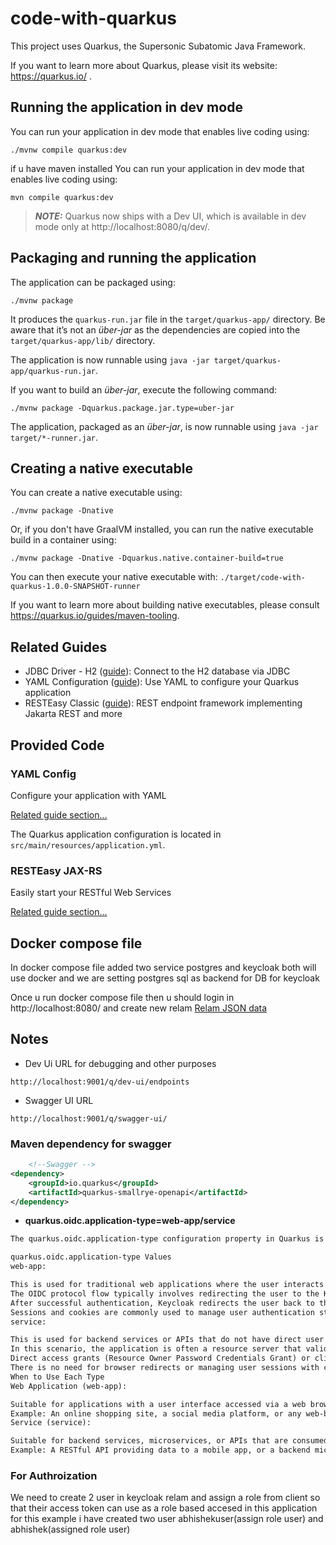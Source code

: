 # code-with-quarkus

This project uses Quarkus, the Supersonic Subatomic Java Framework.

If you want to learn more about Quarkus, please visit its website: https://quarkus.io/ .

## Running the application in dev mode

You can run your application in dev mode that enables live coding using:

```shell script
./mvnw compile quarkus:dev
```

if u have maven installed You can run your application in dev mode that enables live coding using:

```shell script
mvn compile quarkus:dev
```

> **_NOTE:_**  Quarkus now ships with a Dev UI, which is available in dev mode only at http://localhost:8080/q/dev/.

## Packaging and running the application

The application can be packaged using:

```shell script
./mvnw package
```

It produces the `quarkus-run.jar` file in the `target/quarkus-app/` directory.
Be aware that it’s not an _über-jar_ as the dependencies are copied into the `target/quarkus-app/lib/` directory.

The application is now runnable using `java -jar target/quarkus-app/quarkus-run.jar`.

If you want to build an _über-jar_, execute the following command:

```shell script
./mvnw package -Dquarkus.package.jar.type=uber-jar
```

The application, packaged as an _über-jar_, is now runnable using `java -jar target/*-runner.jar`.

## Creating a native executable

You can create a native executable using:

```shell script
./mvnw package -Dnative
```

Or, if you don't have GraalVM installed, you can run the native executable build in a container using:

```shell script
./mvnw package -Dnative -Dquarkus.native.container-build=true
```

You can then execute your native executable with: `./target/code-with-quarkus-1.0.0-SNAPSHOT-runner`

If you want to learn more about building native executables, please consult https://quarkus.io/guides/maven-tooling.

## Related Guides

- JDBC Driver - H2 ([guide](https://quarkus.io/guides/datasource)): Connect to the H2 database via JDBC
- YAML Configuration ([guide](https://quarkus.io/guides/config-yaml)): Use YAML to configure your Quarkus application
- RESTEasy Classic ([guide](https://quarkus.io/guides/resteasy)): REST endpoint framework implementing Jakarta REST and
  more

## Provided Code

### YAML Config

Configure your application with YAML

[Related guide section...](https://quarkus.io/guides/config-reference#configuration-examples)

The Quarkus application configuration is located in `src/main/resources/application.yml`.

### RESTEasy JAX-RS

Easily start your RESTful Web Services

[Related guide section...](https://quarkus.io/guides/getting-started#the-jax-rs-resources)

## Docker compose file

In docker compose file added two service postgres and keycloak both will use docker and we are setting postgres sql as
backend for DB for keycloak

Once u run docker compose file then u should login in http://localhost:8080/ and create new
relam [Relam JSON data](/keycloak/quarkus-auth-poc.json)

## Notes

- Dev Ui URL for debugging and other purposes

```text
http://localhost:9001/q/dev-ui/endpoints
```

- Swagger UI URL
```text
http://localhost:9001/q/swagger-ui/
```

### Maven dependency for swagger

```xml
    <!--Swagger -->
<dependency>
    <groupId>io.quarkus</groupId>
    <artifactId>quarkus-smallrye-openapi</artifactId>
</dependency>
```

- **quarkus.oidc.application-type=web-app/service**

```txt
The quarkus.oidc.application-type configuration property in Quarkus is used to specify the type of OIDC (OpenID Connect) application you are developing. This helps Quarkus configure the appropriate authentication and authorization mechanisms for your application. The two primary types are web-app and service.

quarkus.oidc.application-type Values
web-app:

This is used for traditional web applications where the user interacts with the application through a web browser.
The OIDC protocol flow typically involves redirecting the user to the Keycloak login page for authentication.
After successful authentication, Keycloak redirects the user back to the application with the authorization code, which is then exchanged for tokens.
Sessions and cookies are commonly used to manage user authentication state.
service:

This is used for backend services or APIs that do not have direct user interaction through a browser.
In this scenario, the application is often a resource server that validates tokens received in API requests.
Direct access grants (Resource Owner Password Credentials Grant) or client credentials grant type are often used.
There is no need for browser redirects or managing user sessions with cookies.
When to Use Each Type
Web Application (web-app):

Suitable for applications with a user interface accessed via a web browser.
Example: An online shopping site, a social media platform, or any web-based dashboard.
Service (service):

Suitable for backend services, microservices, or APIs that are consumed by other services or applications.
Example: A RESTful API providing data to a mobile app, or a backend microservice in a microservices architecture.

```

### For Authroization

We need to create 2 user in keycloak relam and assign a role from client so that their access token can use as a role based accesed in this application for this example i have created two user abhishekuser(assign role user) and abhishek(assigned role user)